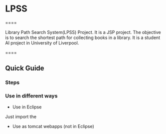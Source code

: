 # LPSS
====

Library Path Search System(LPSS) Project. It is a JSP project. The objective is to search the shortest path for collecting books in a library. It is a student AI project in University of Liverpool.

====

## Quick Guide

### Steps

### Use in different ways

* Use in Eclipse

Just import the

* Use as tomcat webapps (not in Eclipse)
